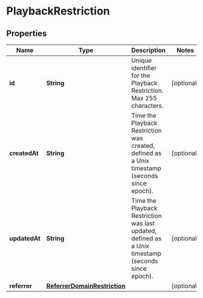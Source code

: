 

# PlaybackRestriction

## Properties

Name | Type | Description | Notes
------------ | ------------- | ------------- | -------------
**id** | **String** | Unique identifier for the Playback Restriction. Max 255 characters. |  [optional]
**createdAt** | **String** | Time the Playback Restriction was created, defined as a Unix timestamp (seconds since epoch). |  [optional]
**updatedAt** | **String** | Time the Playback Restriction was last updated, defined as a Unix timestamp (seconds since epoch). |  [optional]
**referrer** | [**ReferrerDomainRestriction**](ReferrerDomainRestriction.md) |  |  [optional]



